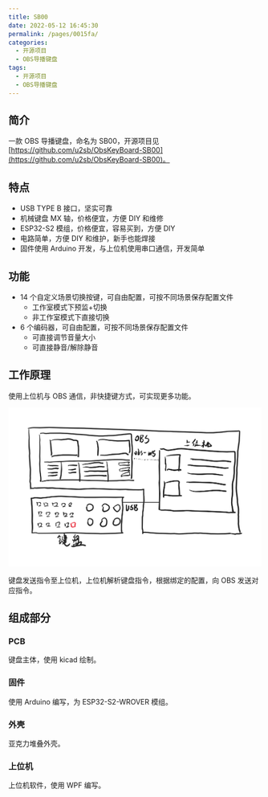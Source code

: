 ```yaml
---
title: SB00
date: 2022-05-12 16:45:30
permalink: /pages/0015fa/
categories:
  - 开源项目
  - OBS导播键盘
tags:
  - 开源项目
  - OBS导播键盘
---
```


## 简介

一款 OBS 导播键盘，命名为 SB00，开源项目见 [https://github.com/u2sb/ObsKeyBoard-SB00](https://github.com/u2sb/ObsKeyBoard-SB00)。

## 特点

- USB TYPE B 接口，坚实可靠
- 机械键盘 MX 轴，价格便宜，方便 DIY 和维修
- ESP32-S2 模组，价格便宜，容易买到，方便 DIY
- 电路简单，方便 DIY 和维护，新手也能焊接
- 固件使用 Arduino 开发，与上位机使用串口通信，开发简单

## 功能

- 14 个自定义场景切换按键，可自由配置，可按不同场景保存配置文件
  - 工作室模式下预监+切换
  - 非工作室模式下直接切换
- 6 个编码器，可自由配置，可按不同场景保存配置文件
  - 可直接调节音量大小
  - 可直接静音/解除静音

## 工作原理

使用上位机与 OBS 通信，非快捷键方式，可实现更多功能。

![OBS键盘原理](/assets/img/2022/20220512-OBS键盘原理.png)

键盘发送指令至上位机，上位机解析键盘指令，根据绑定的配置，向 OBS 发送对应指令。

## 组成部分

### PCB

键盘主体，使用 kicad 绘制。

### 固件

使用 Arduino 编写，为 ESP32-­S2-­WROVER 模组。

### 外壳

亚克力堆叠外壳。

### 上位机

上位机软件，使用 WPF 编写。
